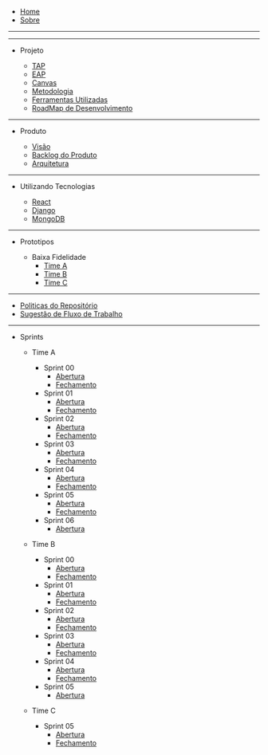 - [Home](/)
- [Sobre](/README)

---
---

- Projeto

  - [TAP](/produto/tap/tap)
  - [EAP](/produto/eap/eap)
  - [Canvas](/produto/canvas/CANVAS-MDS1)
  - [Metodologia](/produto/metodologia/metodologia)
  - [Ferramentas Utilizadas](/produto/ferramentas/ferramentas)
  - [RoadMap de Desenvolvimento](/produto/roadmap/roadmap_v1)

---

- Produto
  
  - [Visão](/produto/Visao/Visao)
  - [Backlog do Produto](/produto/backlog/backlog)
  - [Arquitetura](/produto/Arquitetura/Arquitetura)

---

- Utilizando Tecnologias

  - [React](produto/pesquisa_tecnologias/react)
  - [Django](produto/pesquisa_tecnologias/django)
  - [MongoDB](produto/pesquisa_tecnologias/mongoDB)

---

- Prototipos

  - Baixa Fidelidade
    - [Time A](/produto/prototipo/prototipo)
    - [Time B](/produto/prototipo/prototipo-tipoB)
    - [Time C](/produto/prototipo/prototipo-timeC)

---

- [Politicas do Repositório](politicas/policies)
- [Sugestão de Fluxo de Trabalho](politicas/workflow)

---
- Sprints

  - Time A
    - Sprint 00
      - [Abertura](/sprints/Time_A/sprint0/abertura_sprint0_A)
      - [Fechamento](/sprints/Time_A/sprint0/fechamento_sprint0_A)
    - Sprint 01
      - [Abertura](/sprints/Time_A/sprint1/abertura_sprint1_A)
      - [Fechamento](/sprints/Time_A/sprint1/fechamento_sprint1_A)
    - Sprint 02
      - [Abertura](/sprints/Time_A/sprint2/abertura_sprint2_A)
      - [Fechamento](/sprints/Time_A/sprint2/fechamento_sprint2_A)
    - Sprint 03
      - [Abertura](/sprints/Time_A/sprint3/abertura_sprint3_A)
      - [Fechamento](/sprints/Time_A/sprint3/fechamento_sprint3_A)
    - Sprint 04
      - [Abertura](/sprints/Time_A/sprint4/abertura_sprint4_A)
      - [Fechamento](/sprints/Time_A/sprint4/fechamento_sprint4_A)
    - Sprint 05
      - [Abertura](/sprints/Time_A/sprint5/abertura_sprint5_A)
      - [Fechamento](/sprints/Time_A/sprint5/fechamento_sprint5_A)
    - Sprint 06
      - [Abertura](/sprints/Time_A/sprint6/abertura_sprint6_A)
  
  - Time B
    - Sprint 00
      - [Abertura](/sprints/Time_B/sprint0/abertura_sprint0)
      - [Fechamento](/sprints/Time_B/sprint0/sprint0_fechamento)
    - Sprint 01
      - [Abertura](/sprints/Time_B/sprint1/abertura_sprint1)
      - [Fechamento](/sprints/Time_B/sprint1/sprint1_fechamento)
    - Sprint 02
      - [Abertura](/sprints/Time_B/sprint2/abertura_sprint2)
      - [Fechamento](/sprints/Time_B/sprint2/sprint2_fechamento)
    - Sprint 03
      - [Abertura](/sprints/Time_B/sprint3/sprint3_abertura)
      - [Fechamento](/sprints/Time_B/sprint3/sprint3_fechamento)
    - Sprint 04
      - [Abertura](/sprints/Time_B/sprint4/sprint4_abertura)
      - [Fechamento](/sprints/Time_B/sprint4/sprint4_fechamento)
    - Sprint 05
      - [Abertura](/sprints/Time_B/sprint5/abertura_sprint5)

  - Time C
    - Sprint 05
      - [Abertura](/sprints/Time_C/sprint4/abertura_sprint5)
      - [Fechamento](/sprints/Time_C/sprint4/fechamento_sprint5)
